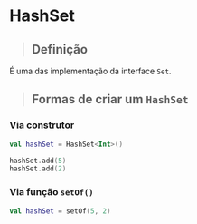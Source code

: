# HashSet

> ## **Definição**

É uma das implementação da interface `Set`.

> ## **Formas de criar um `HashSet`**

### **Via construtor**

```kotlin
val hashSet = HashSet<Int>()

hashSet.add(5)
hashSet.add(2)
```

### **Via função `setOf()`**

```kotlin
val hashSet = setOf(5, 2)
```